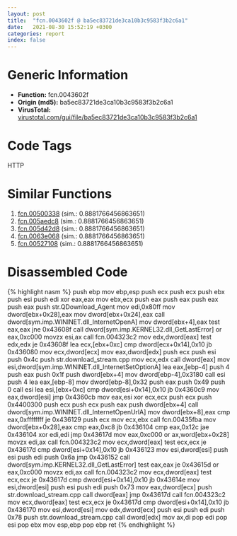```yaml
---
layout: post
title:  "fcn.0043602f @ ba5ec83721de3ca10b3c9583f3b2c6a1"
date:   2021-08-30 15:52:19 +0300
categories: report
index: false
---
```


# Generic Information
- **Function:** fcn.0043602f
- **Origin (md5):** ba5ec83721de3ca10b3c9583f3b2c6a1
- **VirusTotal:** [virustotal.com/gui/file/ba5ec83721de3ca10b3c9583f3b2c6a1][virustotal_ref]

# Code Tags
<span class="tag" id="HTTP">HTTP</span>


# Similar Functions

1. [fcn.00500338][similar_1_ref] (sim.: 0.8881766456863651)
2. [fcn.005aedc8][similar_2_ref] (sim.: 0.8881766456863651)
3. [fcn.005d42d8][similar_3_ref] (sim.: 0.8881766456863651)
4. [fcn.0063e068][similar_4_ref] (sim.: 0.8881766456863651)
5. [fcn.00527108][similar_5_ref] (sim.: 0.8881766456863651)


# Disassembled Code

{% highlight nasm %}
push ebp
mov ebp,esp
push ecx
push ecx
push ebx
push esi
push edi
xor eax,eax
mov ebx,ecx
push eax
push eax
push eax
push eax
push str.QDownload_Agent
mov edi,0x80ff
mov dword[ebx+0x28],eax
mov dword[ebx+0x24],eax
call dword[sym.imp.WININET.dll_InternetOpenA]
mov dword[ebx+4],eax
test eax,eax
jne 0x43608f
call dword[sym.imp.KERNEL32.dll_GetLastError]
or eax,0xc000
movzx esi,ax
call fcn.004323c2
mov edx,dword[eax]
test edx,edx
je 0x43608f
lea ecx,[ebx+0xc]
cmp dword[ecx+0x14],0x10
jb 0x436080
mov ecx,dword[ecx]
mov eax,dword[edx]
push ecx
push esi
push 0x4c
push str.download_stream.cpp
mov ecx,edx
call dword[eax]
mov esi,dword[sym.imp.WININET.dll_InternetSetOptionA]
lea eax,[ebp-4]
push 4
push eax
push 0x1f
push dword[ebx+4]
mov dword[ebp-4],0x3180
call esi
push 4
lea eax,[ebp-8]
mov dword[ebp-8],0x32
push eax
push 0x49
push 0
call esi
lea esi,[ebx+0xc]
cmp dword[esi+0x14],0x10
jb 0x4360c9
mov eax,dword[esi]
jmp 0x4360cb
mov eax,esi
xor ecx,ecx
push ecx
push 0x4400300
push ecx
push ecx
push eax
push dword[ebx+4]
call dword[sym.imp.WININET.dll_InternetOpenUrlA]
mov dword[ebx+8],eax
cmp eax,0xffffffff
je 0x436129
push ecx
mov ecx,ebx
call fcn.00435fba
mov dword[ebx+0x28],eax
cmp eax,0xc8
jb 0x436104
cmp eax,0x12c
jae 0x436104
xor edi,edi
jmp 0x43617d
mov eax,0xc000
or ax,word[ebx+0x28]
movzx edi,ax
call fcn.004323c2
mov ecx,dword[eax]
test ecx,ecx
je 0x43617d
cmp dword[esi+0x14],0x10
jb 0x436123
mov esi,dword[esi]
push esi
push edi
push 0x6a
jmp 0x436152
call dword[sym.imp.KERNEL32.dll_GetLastError]
test eax,eax
je 0x43615d
or eax,0xc000
movzx edi,ax
call fcn.004323c2
mov ecx,dword[eax]
test ecx,ecx
je 0x43617d
cmp dword[esi+0x14],0x10
jb 0x43614e
mov esi,dword[esi]
push esi
push edi
push 0x73
mov eax,dword[ecx]
push str.download_stream.cpp
call dword[eax]
jmp 0x43617d
call fcn.004323c2
mov ecx,dword[eax]
test ecx,ecx
je 0x43617d
cmp dword[esi+0x14],0x10
jb 0x436170
mov esi,dword[esi]
mov edx,dword[ecx]
push esi
push edi
push 0x78
push str.download_stream.cpp
call dword[edx]
mov ax,di
pop edi
pop esi
pop ebx
mov esp,ebp
pop ebp
ret
{% endhighlight %}


[similar_1_ref]: /report/fcn.00500338@557dcbbf2711fedc520328fbbc657056
[similar_2_ref]: /report/fcn.005aedc8@4e8d6f73c8261716f687f8d06429ef4d
[similar_3_ref]: /report/fcn.005d42d8@36725a4ae161c6e8a09f5f34ebd6f2e0
[similar_4_ref]: /report/fcn.0063e068@75a81a00c053b64d459385e4a0825aec
[similar_5_ref]: /report/fcn.00527108@899b53af173c4215df56bb7ae747cad7
[virustotal_ref]: https://www.virustotal.com/gui/file/ba5ec83721de3ca10b3c9583f3b2c6a1
